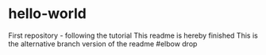 # hello-world
First repository - following the tutorial
This readme is hereby finished 
This is the alternative branch  version of the readme
#elbow drop
